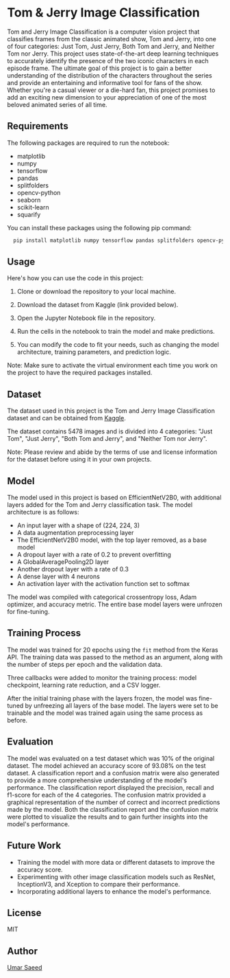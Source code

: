 # Tom & Jerry Image Classification

Tom and Jerry Image Classification is a computer vision project that classifies frames from the classic animated show, Tom and Jerry, into one of four categories: Just Tom, Just Jerry, Both Tom and Jerry, and Neither Tom nor Jerry. This project uses state-of-the-art deep learning techniques to accurately identify the presence of the two iconic characters in each episode frame. The ultimate goal of this project is to gain a better understanding of the distribution of the characters throughout the series and provide an entertaining and informative tool for fans of the show. Whether you're a casual viewer or a die-hard fan, this project promises to add an exciting new dimension to your appreciation of one of the most beloved animated series of all time.


## Requirements

The following packages are required to run the notebook:

- matplotlib
- numpy
- tensorflow
- pandas
- splitfolders
- opencv-python
- seaborn
- scikit-learn
- squarify

You can install these packages using the following pip command:

```bash
  pip install matplotlib numpy tensorflow pandas splitfolders opencv-python seaborn scikit-learn squarify
```
## Usage

Here's how you can use the code in this project:

1. Clone or download the repository to your local machine.
 
2. Download the dataset from Kaggle (link provided below).

3. Open the Jupyter Notebook file in the repository.

4. Run the cells in the notebook to train the model and make predictions.

5. You can modify the code to fit your needs, such as changing the model architecture, training parameters, and prediction logic.

Note: Make sure to activate the virtual environment each time you work on the project to have the required packages installed.

## Dataset

The dataset used in this project is the Tom and Jerry Image Classification dataset and can be obtained from [Kaggle](https://www.kaggle.com/datasets/balabaskar/tom-and-jerry-image-classification).

The dataset contains 5478 images and is divided into 4 categories: "Just Tom", "Just Jerry", "Both Tom and Jerry", and "Neither Tom nor Jerry".

Note: Please review and abide by the terms of use and license information for the dataset before using it in your own projects.
## Model


The model used in this project is based on EfficientNetV2B0, with additional layers added for the Tom and Jerry classification task. The model architecture is as follows:

- An input layer with a shape of (224, 224, 3)
- A data augmentation preprocessing layer
- The EfficientNetV2B0 model, with the top layer removed, as a base model
- A dropout layer with a rate of 0.2 to prevent overfitting
- A GlobalAveragePooling2D layer
- Another dropout layer with a rate of 0.3
- A dense layer with 4 neurons
- An activation layer with the activation function set to softmax

The model was compiled with categorical crossentropy loss, Adam optimizer, and accuracy metric. The entire base model layers were unfrozen for fine-tuning.
## Training Process

The model was trained for 20 epochs using the `fit` method from the Keras API. The training data was passed to the method as an argument, along with the number of steps per epoch and the validation data.

Three callbacks were added to monitor the training process: model checkpoint, learning rate reduction, and a CSV logger.

After the initial training phase with the layers frozen, the model was fine-tuned by unfreezing all layers of the base model. The layers were set to be trainable and the model was trained again using the same process as before. 

## Evaluation

The model was evaluated on a test dataset which was 10% of the original dataset. The model achieved an accuracy score of 93.08% on the test dataset. A classification report and a confusion matrix were also generated to provide a more comprehensive understanding of the model's performance. The classification report displayed the precision, recall and f1-score for each of the 4 categories. The confusion matrix provided a graphical representation of the number of correct and incorrect predictions made by the model. Both the classification report and the confusion matrix were plotted to visualize the results and to gain further insights into the model's performance.
## Future Work

- Training the model with more data or different datasets to improve the accuracy score.
- Experimenting with other image classification models such as ResNet, InceptionV3, and Xception to compare their performance.
- Incorporating additional layers to enhance the model's performance. 

## License

MIT


## Author

[Umar Saeed](https://www.linkedin.com/in/umar-saeed-16863a21b/)

